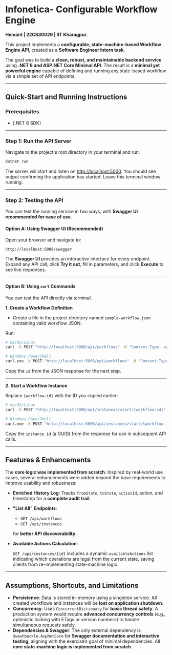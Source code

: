 # Infonetica- Configurable Workflow Engine

**Hemant | 22CS30029 | IIT Kharagpur**.

This project implements a **configurable, state-machine-based Workflow Engine API**, created as a **Software Engineer Intern task**.

The goal was to build a **clean, robust, and maintainable backend service** using **.NET 8 and ASP.NET Core Minimal API**. The result is a **minimal yet powerful engine** capable of defining and running any state-based workflow via a simple set of API endpoints.

---

## Quick-Start and Running Instructions

### Prerequisites

* [.NET 8 SDK]

---

### Step 1: Run the API Server

Navigate to the project's root directory in your terminal and run:

```bash
dotnet run
```

The server will start and listen on [http://localhost:5000](http://localhost:5000). You should see output confirming the application has started. Leave this terminal window running.

---

### Step 2: Testing the API

You can test the running service in two ways, with **Swagger UI recommended for ease of use**.

#### Option A: Using Swagger UI (Recommended)

Open your browser and navigate to:

```
http://localhost:5000/swagger
```

The **Swagger UI** provides an interactive interface for every endpoint. Expand any API call, click **Try it out**, fill in parameters, and click **Execute** to see live responses.

---

#### Option B: Using `curl` Commands

You can test the API directly via terminal.

**1. Create a Workflow Definition**

* Create a file in the project directory named `sample-workflow.json` containing valid workflow JSON.

Run:

```bash
# macOS/Linux
curl -X POST "http://localhost:5000/api/workflows" -H "Content-Type: application/json" -d "@sample-workflow.json"

# Windows PowerShell
curl.exe -X POST "http://localhost:5000/api/workflows" -H "Content-Type: application/json" -d "@sample-workflow.json"
```

Copy the `id` from the JSON response for the next step.

---

**2. Start a Workflow Instance**

Replace `{workflow-id}` with the ID you copied earlier:

```bash
# macOS/Linux
curl -X POST "http://localhost:5000/api/instances/start/{workflow-id}"

# Windows PowerShell
curl.exe -X POST "http://localhost:5000/api/instances/start/{workflow-id}"
```

Copy the `instance id` (a GUID) from the response for use in subsequent API calls.

---

## Features & Enhancements

The **core logic was implemented from scratch**. Inspired by real-world use cases, several enhancements were added beyond the base requirements to improve usability and robustness:

* **Enriched History Log**: Tracks `fromState`, `toState`, `actionId`, action, and timestamp for a **complete audit trail**.
* **"List All" Endpoints**:

  * `GET /api/workflows`
  * `GET /api/instances`

  for **better API discoverability**.
* **Available Actions Calculation**:

  `GET /api/instances/{id}` includes a dynamic `availableActions` list indicating which operations are legal from the current state, saving clients from re-implementing state-machine logic.

---

## Assumptions, Shortcuts, and Limitations

* **Persistence**: Data is stored in-memory using a singleton service. All created workflows and instances will be **lost on application shutdown**.
* **Concurrency**: Uses `ConcurrentDictionary` for **basic thread safety**. A production system would require **advanced concurrency controls** (e.g., optimistic locking with ETags or version numbers) to handle simultaneous requests safely.
* **Dependencies & Swagger**: The only external dependency is `Swashbuckle.AspNetCore` for **Swagger documentation and interactive testing**, aligning with the exercise’s goal of minimal dependencies. All **core state-machine logic is implemented from scratch**.
